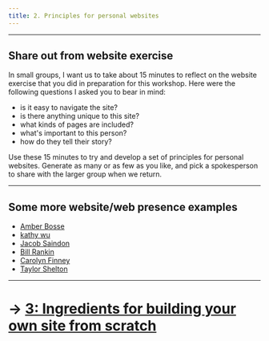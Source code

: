 ```yaml
---
title: 2. Principles for personal websites
---
```


---

## Share out from website exercise

In small groups, I want us to take about 15 minutes to reflect on the website exercise that you did in preparation for this workshop. Here were the following questions I asked you to bear in mind:

- is it easy to navigate the site?
- is there anything unique to this site?
- what kinds of pages are included?
- what's important to this person?
- how do they tell their story?

Use these 15 minutes to try and develop a set of principles for personal websites. Generate as many or as few as you like, and pick a spokesperson to share with the larger group when we return.

---

## Some more website/web presence examples

- [Amber Bosse](https://www.mapbosse.com/links)
- [kathy wu](https://kaaathy.com/#)
- [Jacob Saindon](https://jacographer.com/)
- [Bill Rankin](http://www.radicalcartography.net/)
- [Carolyn Finney](https://www.carolynfinney.com/)
- [Taylor Shelton](https://taylorshelton.info/)

---

# &rarr; [3: Ingredients for building your own site from scratch](03_INGREDIENTS.md)